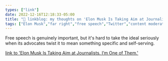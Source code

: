 ```yaml
---
types: ["link"]
date: 2022-12-16T12:18:33-05:00
title: "🔗 linkblog: my thoughts on 'Elon Musk Is Taking Aim at Journalists. I’m One of Them.'"
tags: ["Elon Musk","far right","free speech","Twitter","content moderation"]
---
```

Free speech is genuinely important, but it's hard to take the ideal seriously when its advocates twist it to mean something specific and self-serving.  
 

[link to 'Elon Musk Is Taking Aim at Journalists. I’m One of Them.'](https://theintercept.com/2022/12/16/elon-musk-twitter-suspended-journalists/)
